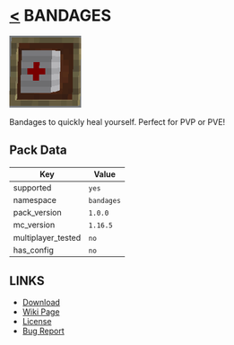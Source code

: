 # [<](../README.md) BANDAGES

![alt](pack.png)

Bandages to quickly heal yourself. Perfect for PVP or PVE!

## Pack Data

| Key                | Value      |
| ------------------ | ---------- |
| supported          | `yes`      |
| namespace          | `bandages` |
| pack_version       | `1.0.0`    |
| mc_version         | `1.16.5`   |
| multiplayer_tested | `no`       |
| has_config         | `no`       |

## LINKS

-   [Download](https://www.curseforge.com/minecraft/customization/bandages-datapack-edition)
-   [Wiki Page](https://github.com/legopitstop/Datapacks/wiki)
-   [License](https://legopitstop.weebly.com/legopitstops-common-license-v2.html)
-   [Bug Report](https://github.com/legopitstop/Datapacks/issues)
